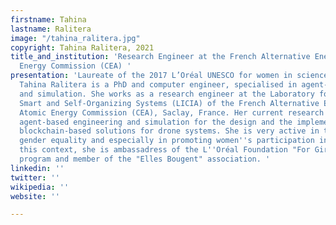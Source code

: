 ```yaml
---
firstname: Tahina
lastname: Ralitera
image: "/tahina_ralitera.jpg"
copyright: Tahina Ralitera, 2021
title_and_institution: 'Research Engineer at the French Alternative Energies and Atomic
  Energy Commission (CEA) '
presentation: 'Laureate of the 2017 L’Oréal UNESCO for women in science French fellowship,
  Tahina Ralitera is a PhD and computer engineer, specialised in agent-based modelling
  and simulation. She works as a research engineer at the Laboratory for Trustworthy,
  Smart and Self-Organizing Systems (LICIA) of the French Alternative Energies and
  Atomic Energy Commission (CEA), Saclay, France. Her current research interests are
  agent-based engineering and simulation for the design and the implementation of
  blockchain-based solutions for drone systems. She is very active in the fight for
  gender equality and especially in promoting women''s participation in science. In
  this context, she is ambassadress of the L''Oréal Foundation "For Girls in Science"
  program and member of the "Elles Bougent" association. '
linkedin: ''
twitter: ''
wikipedia: ''
website: ''

---
```

